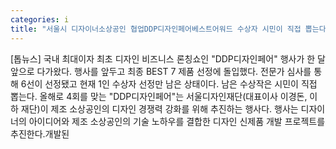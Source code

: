 ```yaml
---
categories: i
title: "서울시 디자이너소상공인 협업DDP디자인페어베스트어워드 수상자 시민이 직접 뽑는다"
---
```

[톱뉴스] 국내 최대이자 최초 디자인 비즈니스 론칭쇼인 "DDP디자인페어" 행사가 한 달 앞으로 다가왔다. 행사를 앞두고 최종 BEST 7 제품 선정에 돌입했다. 전문가 심사를 통해 6선이 선정됐고 현재 1인 수상자 선정만 남은 상태이다. 남은 수상작은 시민이 직접 뽑는다. 올해로 4회를 맞는 "DDP디자인페어"는 서울디자인재단(대표이사 이경돈, 이하 재단)이 제조 소상공인의 디자인 경쟁력 강화를 위해 추진하는 행사다. 행사는 디자이너의 아이디어와 제조 소상공인의 기술 노하우를 결합한 디자인 신제품 개발 프로젝트를 추진한다.개발된